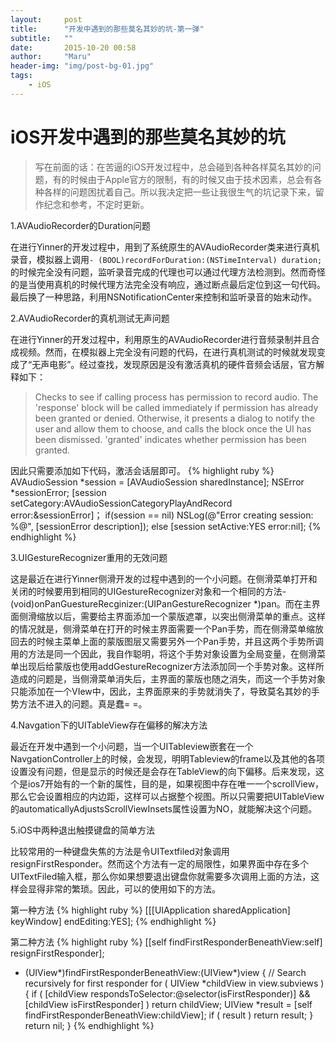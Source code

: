 ```yaml
---
layout:     post
title:      "开发中遇到的那些莫名其妙的坑-第一弹"
subtitle:   ""
date:       2015-10-20 00:58
author:     "Maru"
header-img: "img/post-bg-01.jpg"
tags:
    - iOS
---
```



iOS开发中遇到的那些莫名其妙的坑
===========================

>写在前面的话：在苦逼的iOS开发过程中，总会碰到各种各样莫名其妙的问题，有的时候由于Apple官方的限制，有的时候又由于技术因素，总会有各种各样的问题困扰着自己。所以我决定把一些让我很生气的坑记录下来，留作纪念和参考，不定时更新。

1.AVAudioRecorder的Duration问题

在进行Yinner的开发过程中，用到了系统原生的AVAudioRecorder类来进行真机录音，模拟器上调用`- (BOOL)recordForDuration:(NSTimeInterval) duration;`的时候完全没有问题，监听录音完成的代理也可以通过代理方法检测到。然而奇怪的是当使用真机的时候代理方法完全没有响应，通过断点最后定位到这一句代码。最后换了一种思路，利用NSNotificationCenter来控制和监听录音的始末动作。

2.AVAudioRecorder的真机测试无声问题

在进行Yinner的开发过程中，利用原生的AVAudioRecorder进行音频录制并且合成视频。然而，在模拟器上完全没有问题的代码，在进行真机测试的时候就发现变成了“无声电影”。经过查找，发现原因是没有激活真机的硬件音频会话层，官方解释如下：

>Checks to see if calling process has permission to record audio.  The 'response' block will be called immediately if permission has already been granted or denied.  Otherwise, it presents a dialog to notify the user and allow them to choose, and calls the block once the UI has been dismissed.  'granted' indicates whether permission has been granted.

因此只需要添加如下代码，激活会话层即可。
{% highlight ruby %}
	AVAudioSession *session = [AVAudioSession sharedInstance];
    NSError *sessionError;
    [session setCategory:AVAudioSessionCategoryPlayAndRecord error:&sessionError]；
    if(session == nil)
        NSLog(@"Error creating session: %@", [sessionError description]);
    else
        [session setActive:YES error:nil];
 {% endhighlight %}

3.UIGestureRecognizer重用的无效问题

这是最近在进行Yinner侧滑开发的过程中遇到的一个小问题。在侧滑菜单打开和关闭的时候要用到相同的UIGestureRecognizer对象和一个相同的方法- (void)onPanGuestureRecginizer:(UIPanGestureRecognizer *)pan。而在主界面侧滑缩放以后，需要给主界面添加一个蒙版遮罩，以突出侧滑菜单的重点。这样的情况就是，侧滑菜单在打开的时候主界面需要一个Pan手势，而在侧滑菜单缩放回去的时候主菜单上面的蒙版图层又需要另外一个Pan手势，并且这两个手势所调用的方法是同一个因此，我自作聪明，将这个手势对象设置为全局变量，在侧滑菜单出现后给蒙版也使用addGestureRecognizer方法添加同一个手势对象。这样所造成的问题是，当侧滑菜单消失后，主界面的蒙版也随之消失，而这一个手势对象只能添加在一个VIew中，因此，主界面原来的手势就消失了，导致莫名其妙的手势方法不进入的问题。真是蠢= =。

4.Navgation下的UITableView存在偏移的解决方法

最近在开发中遇到一个小问题，当一个UITableview嵌套在一个NavgationController上的时候，会发现，明明Tableview的frame以及其他的各项设置没有问题，但是显示的时候还是会存在TableView的向下偏移。后来发现，这个是ios7开始有的一个新的属性，目的是，如果视图中存在唯一一个scrollView，那么它会设置相应的内边距，这样可以占据整个视图。所以只需要把UITableView的automaticallyAdjustsScrollViewInsets属性设置为NO，就能解决这个问题。

5.iOS中两种退出触摸键盘的简单方法

比较常用的一种键盘失焦的方法是令UITextfiled对象调用resignFirstResponder。然而这个方法有一定的局限性，如果界面中存在多个UITextFiled输入框，那么你如果想要退出键盘你就需要多次调用上面的方法，这样会显得非常的繁琐。因此，可以的使用如下的方法。

第一种方法
{% highlight ruby %}
 [[[UIApplication
 sharedApplication] keyWindow] endEditing:YES];
 {% endhighlight %}

 第二种方法
 {% highlight ruby %}
 [[self findFirstResponderBeneathView:self] resignFirstResponder];
 
- (UIView*)findFirstResponderBeneathView:(UIView*)view 
{
    // Search recursively for first responder
    for ( UIView *childView in view.subviews ) {
        if ( [childView respondsToSelector:@selector(isFirstResponder)] && [childView isFirstResponder] ) 
            return childView;
        UIView *result = [self findFirstResponderBeneathView:childView];
        if ( result ) 
            return result;
    }
    return nil;
}
{% endhighlight %}
